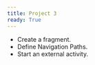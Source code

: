 ```yaml
---
title: Project 3
ready: True
---
```


- Create a fragment.
- Define Navigation Paths.
- Start an external activity.

